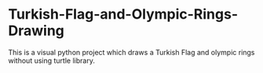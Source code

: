 # Turkish-Flag-and-Olympic-Rings-Drawing
This is a visual python project which draws a Turkish Flag and olympic rings without using turtle library.
